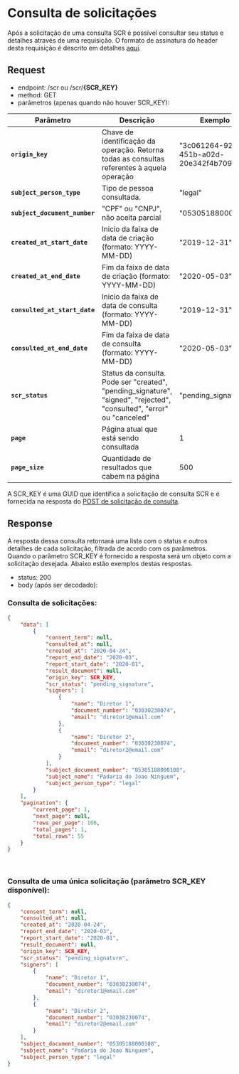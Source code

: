 # Consulta de solicitações

Após a solicitação de uma consulta SCR é possível consultar seu status e
detalhes através de uma requisição. O formato de assinatura do header
desta requisição é descrito em detalhes [aqui](?file=223).

## Request

- endpoint: /scr ou /scr/**{SCR_KEY}**
- method: GET
- parâmetros (apenas quando não houver SCR_KEY):
 
| Parâmetro | Descrição | Exemplo |
|---|---|---|
| **`origin_key`** | Chave de identificação da operação. Retorna todas as consultas referentes à aquela operação | "3c061264-923b-451b-a02d-20e342f4b709" |
| **`subject_person_type`** | Tipo de pessoa consultada. | "legal" |
| **`subject_document_number`** | "CPF" ou "CNPJ", não aceita parcial | "05305188000108" |
| **`created_at_start_date`** | Inicio da faixa de data de criação (formato: YYYY-MM-DD) | "2019-12-31" |
| **`created_at_end_date`** | Fim da faixa de data de criação (formato: YYYY-MM-DD) | "2020-05-03" |
| **`consulted_at_start_date`** | Inicio da faixa de data de consulta (formato: YYYY-MM-DD) | "2019-12-31" |
| **`consulted_at_end_date`** | Fim da faixa de data de consulta (formato: YYYY-MM-DD) | "2020-05-03" |
| **`scr_status`** | Status da consulta. Pode ser "created", "pending_signature", "signed", "rejected", "consulted", "error" ou "canceled"| "pending_signature" |
| **`page`** | Página atual que está sendo consultada | 1 |
| **`page_size`** | Quantidade de resultados que cabem na página | 500 |

A SCR_KEY é uma GUID que identifica a solicitação de consulta SCR e é
fornecida na resposta do [POST de solicitação de consulta](?file=773).

## Response

A resposta dessa consulta retornará uma lista com o status e outros detalhes de
cada solicitação, filtrada de acordo com os parâmetros. Quando o parâmetro SCR_KEY é fornecido
 a resposta será um objeto com a solicitação desejada. Abaixo estão exemplos destas respostas.

- status: 200
- body (após ser decodado): 

### Consulta de solicitações:
  
```json
{
    "data": [
        {
            "consent_term": null,
            "consulted_at": null,
            "created_at": "2020-04-24",
            "report_end_date": "2020-03",
            "report_start_date": "2020-01",
            "result_document": null,
            "origin_key": SCR_KEY,
            "scr_status": "pending_signature",
            "signers": [
                {
                    "name": "Diretor 1",
                    "document_number": "03030230074",
                    "email": "diretor1@email.com"
                },
                {
                    "name": "Diretor 2",
                    "document_number": "03030230074",
                    "email": "diretor2@email.com"
                }
            ],
            "subject_document_number": "05305188000108",
            "subject_name": "Padaria do Joao Ninguem",
            "subject_person_type": "legal"
        }
    ],
    "pagination": {
        "current_page": 1,
        "next_page": null,
        "rows_per_page": 100,
        "total_pages": 1,
        "total_rows": 55
    }
}

```
<br>

### Consulta de uma única solicitação (parâmetro SCR_KEY disponível):

```json
{
    "consent_term": null,
    "consulted_at": null,
    "created_at": "2020-04-24",
    "report_end_date": "2020-03",
    "report_start_date": "2020-01",
    "result_document": null,
    "origin_key": SCR_KEY,
    "scr_status": "pending_signature",
    "signers": [
        {
            "name": "Diretor 1",
            "document_number": "03030230074",
            "email": "diretor1@email.com"
        },
        {
            "name": "Diretor 2",
            "document_number": "03030230074",
            "email": "diretor2@email.com"
        }
    ],
    "subject_document_number": "05305188000108",
    "subject_name": "Padaria do Joao Ninguem",
    "subject_person_type": "legal"
}

```
<br>
 